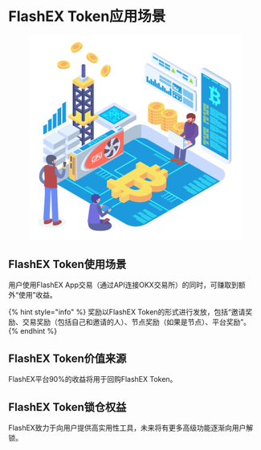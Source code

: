 # FlashEX Token应用场景

<figure><img src="../.gitbook/assets/new2-19-Compressed.png" alt="" width="563"><figcaption></figcaption></figure>

## FlashEX Token使用场景

用户使用FlashEX App交易（通过API连接OKX交易所）的同时，可赚取到额外“使用”收益。

{% hint style="info" %}
奖励以FlashEX Token的形式进行发放，包括“邀请奖励、交易奖励（包括自己和邀请的人）、节点奖励（如果是节点）、平台奖励”。
{% endhint %}

## FlashEX Token价值来源

FlashEX平台90%的收益将用于回购FlashEX Token。

## FlashEX Token锁仓权益

FlashEX致力于向用户提供高实用性工具，未来将有更多高级功能逐渐向用户解锁。
